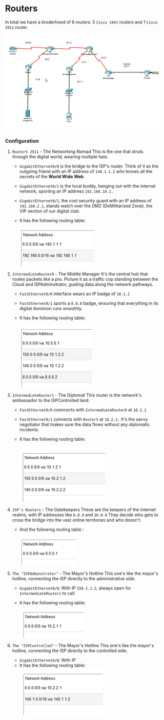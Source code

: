 # Routers 

In total we have a broderhood of 6 routers: 5 `Cisco 1941` routers and 1 `Cisco 2911` router.

![alt text](routers.png)


### Configuration

1.  `Router5 2911` - The Networking Nomad
  This is the one that struts through the digital world, wearing multiple hats. 
    -  `GigabitEthernet0/0` is the bridge to the ISP's router. Think of it as the outgoing friend with an IP address of `140.1.1.2` who knows all the secrets of the **World Wide Web**.
    -  `GigabitEthernet0/1` is the local buddy, hanging out with the internal network, sporting an IP address `192.168.10.1.`
    - `GigabitEthernet0/2`, the cool security guard with an IP address of `192.168.2.1`, stands watch over the DMZ (DeMilitarized Zone), the VIP section of our digital club.
    - It has the following routing table:

      ![alt text](assets/router5.png)

1.  `IntermediateRouter0` - The Middle Manager
It's the central hub that routes packets like a pro. Picture it as a traffic cop standing between the Cloud and ISPAdminstrator, guiding data along the network pathways.
      - `FastEthernet0/0` interface wears an IP badge of `10.1.2`
      - `FastEthernet0/1` sports a `8.0.0` badge, ensuring that everything in its digital dominion runs smoothly.
 
     -  It has the following routing table:
  
           ![alt text](assets/router0.png)


3. `IntermediateRouter1` - The Diplomat
This router is the network's ambassador to the ISPControlled land. 
   - `FastEthernet0/0` conncects with `IntermediateRouter0` at `10.2.1` 
   - `FastEthernet0/1` connects with `Router5` at `10.2.2.` It's the savvy negotiator that makes sure the data flows without any diplomatic incidents.
   - It has the following routing table:
  
       ![alt text](assets/Router1.png)

4. `ISP's Routers` - The Gatekeepers
These are the keepers of the Internet realms, with IP addresses like `8.8.8` and `10.0.0`  They decide who gets to cross the bridge into the vast online territories and who doesn't. 

      - And the following routing table :
    
        ![alt text](assets/ispRouting.png)

5. `The "ISPAdminstrator"` - The Mayor's Hotline
This one's like the mayor's hotline, connecting the ISP directly to the administrative side.
    - `GigabitEthernet0/0`: With IP `150.1.1.2`, always open for `IntermediateRouter1` to call.
    - It has the following routing table:
  
       ![alt text](assets/ispadm.png)

6. `The "ISPControlled"` - The Mayor's Hotline
   This one's like the mayor's hotline, connecting the ISP directly to the controlled side.
    - `GigabitEthernet0/0`: With IP `
    - It has the following routing table:
      ![alt text](assets/ispcon.png)